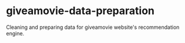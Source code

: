 # giveamovie-data-preparation
Cleaning and preparing data for giveamovie website's recommendation engine.
